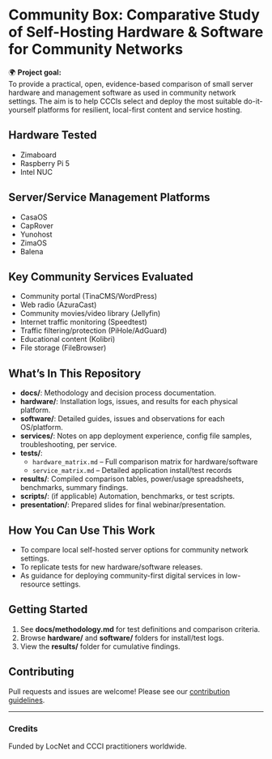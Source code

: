 # Community Box: Comparative Study of Self-Hosting Hardware & Software for Community Networks

🌍 **Project goal:**  
To provide a practical, open, evidence-based comparison of small server hardware and management software as used in community network settings. The aim is to help CCCIs select and deploy the most suitable do-it-yourself platforms for resilient, local-first content and service hosting.

## Hardware Tested
- Zimaboard
- Raspberry Pi 5
- Intel NUC

## Server/Service Management Platforms
- CasaOS
- CapRover
- Yunohost
- ZimaOS
- Balena

## Key Community Services Evaluated
- Community portal (TinaCMS/WordPress)
- Web radio (AzuraCast)
- Community movies/video library (Jellyfin)
- Internet traffic monitoring (Speedtest)
- Traffic filtering/protection (PiHole/AdGuard)
- Educational content (Kolibri)
- File storage (FileBrowser)

## What’s In This Repository

- **docs/**: Methodology and decision process documentation.
- **hardware/**: Installation logs, issues, and results for each physical platform.
- **software/**: Detailed guides, issues and observations for each OS/platform.
- **services/**: Notes on app deployment experience, config file samples, troubleshooting, per service.
- **tests/**:
    - `hardware_matrix.md` – Full comparison matrix for hardware/software
    - `service_matrix.md` – Detailed application install/test records 
- **results/**: Compiled comparison tables, power/usage spreadsheets, benchmarks, summary findings.
- **scripts/**: (if applicable) Automation, benchmarks, or test scripts.
- **presentation/**: Prepared slides for final webinar/presentation.

## How You Can Use This Work

- To compare local self-hosted server options for community network settings.
- To replicate tests for new hardware/software releases.
- As guidance for deploying community-first digital services in low-resource settings.

## Getting Started

1. See **docs/methodology.md** for test definitions and comparison criteria.
2. Browse **hardware/** and **software/** folders for install/test logs.
3. View the **results/** folder for cumulative findings.

## Contributing

Pull requests and issues are welcome! Please see our [contribution guidelines](docs/contributing.md).

---

### Credits

Funded by LocNet and CCCI practitioners worldwide.
